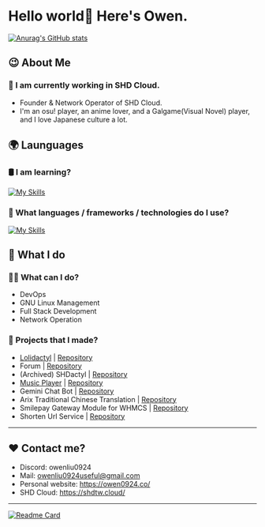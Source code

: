 # Hello world👋 Here's Owen.

[![Anurag's GitHub stats](https://github-readme-stats.vercel.app/api?username=owenliu0924&show_icons=true&theme=tokyonight)
](https://github.com/owenliu0924)

## 😉 About Me

### 💾 I am currently working in SHD Cloud.
- Founder & Network Operator of SHD Cloud.
- I'm an osu! player, an anime lover, and a Galgame(Visual Novel) player, and I love Japanese culture a lot.

## 🌍 Launguages

### 🛢️ I am learning?
[![My Skills](https://skillicons.dev/icons?i=rust,java)](https://owen0924.co)
  
### 🔮 What languages / frameworks / technologies do I use?
[![My Skills](https://skillicons.dev/icons?i=nextjs,react,ts,php,laravel,js,py,cs,mysql,postgres,prisma,bash,html,css,nodejs,docker)](https://owen0924.co)

## 🤗 What I do

### 🙋‍♂️ What can I do?
- DevOps
- GNU Linux Management
- Full Stack Development
- Network Operation

### 💎 Projects that I made?
- [Lolidactyl](https://shdtw.cloud) | [Repository](https://github.com/SHD-Development/lolidactyl)
- Forum | [Repository](https://github.com/SHD-Development/forum)
- (Archived) SHDactyl | [Repository](https://github.com/SHD-Development/SHDactyl)
- [Music Player](https://mp.owen0924.co) | [Repository](https://github.com/SHD-Development/music-player)
- Gemini Chat Bot | [Repository](https://github.com/SHD-Development/Gemini-Chat-Bot)
- Arix Traditional Chinese Translation | [Repository](https://github.com/SHD-Development/Arix-Traditional-Chinese)
- Smilepay Gateway Module for WHMCS | [Repository](https://github.com/owenliu0924/WHMCS-Smilepay-Gateway-Module)
- Shorten Url Service | [Repository](https://github.com/SHD-Development/Shorten-Url-Service)



---

## ❤️ Contact me?
- Discord: owenliu0924
- Mail: owenliu0924useful@gmail.com
- Personal website: https://owen0924.co/
- SHD Cloud: https://shdtw.cloud/

---

[![Readme Card](https://github-readme-stats.vercel.app/api/pin/?username=SHD-Development&repo=lolidactyl&show_owner=true&theme=catppuccin_mocha)](https://github.com/SHD-Development/lolidactyl)
